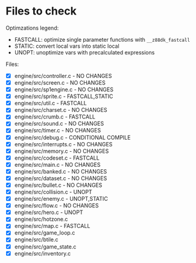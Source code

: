 # Files to check

Optimzations legend:

- FASTCALL: optimize single parameter functions with `__z88dk_fastcall`
- STATIC: convert local vars into static local
- UNOPT: unoptimize vars with precalculated expressions

Files:

- [x] engine/src/controller.c - NO CHANGES
- [x] engine/src/screen.c - NO CHANGES
- [x] engine/src/sp1engine.c - NO CHANGES
- [x] engine/src/sprite.c - FASTCALL,STATIC
- [x] engine/src/util.c - FASTCALL
- [x] engine/src/charset.c - NO CHANGES
- [x] engine/src/crumb.c - FASTCALL
- [x] engine/src/sound.c - NO CHANGES
- [x] engine/src/timer.c - NO CHANGES
- [x] engine/src/debug.c - CONDITIONAL COMPILE
- [x] engine/src/interrupts.c - NO CHANGES
- [x] engine/src/memory.c - NO CHANGES
- [x] engine/src/codeset.c - FASTCALL
- [x] engine/src/main.c - NO CHANGES
- [x] engine/src/banked.c - NO CHANGES
- [x] engine/src/dataset.c - NO CHANGES
- [x] engine/src/bullet.c - NO CHANGES
- [x] engine/src/collision.c - UNOPT
- [x] engine/src/enemy.c - UNOPT,STATIC
- [x] engine/src/flow.c - NO CHANGES
- [x] engine/src/hero.c - UNOPT
- [x] engine/src/hotzone.c
- [x] engine/src/map.c - FASTCALL
- [x] engine/src/game_loop.c
- [x] engine/src/btile.c
- [x] engine/src/game_state.c
- [x] engine/src/inventory.c
